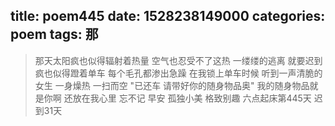 title: poem445
date: 1528238149000
categories: poem
tags: 那
---
> 那天太阳疯也似得辐射着热量
空气也忍受不了这热
一缕缕的逃离
就要迟到
疯也似得蹬着单车
每个毛孔都渗出急躁
在我锁上单车时候
听到一声清脆的女生
一身燥热
一扫而空
"已还车
请带好你的随身物品奥"
我的随身物品就是你啊
还放在我心里
忘不记
早安
孤独小美
格致别趣
六点起床第445天 迟到31天